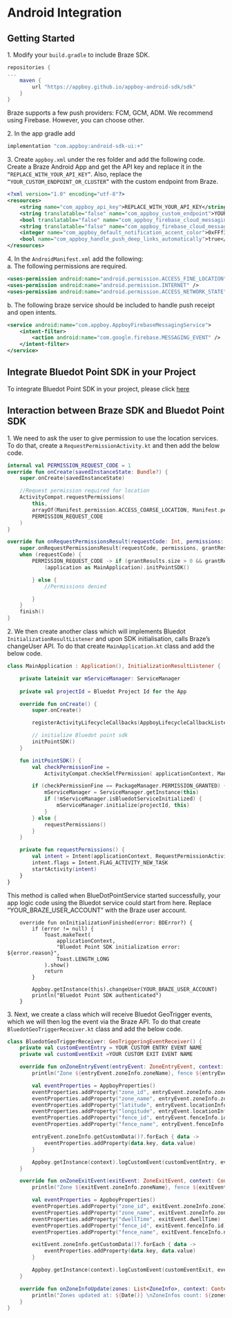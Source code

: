 Android Integration
=========================

Getting Started
---------------

1\. Modify your `build.gradle` to include Braze SDK.

```gradle
repositories {
...
    maven { 
        url "https://appboy.github.io/appboy-android-sdk/sdk" 
    }
}
```

Braze supports a few push providers: FCM, GCM, ADM. We recommend using Firebase. However, you can choose other.

2\. In the app gradle add
```gradle
implementation "com.appboy:android-sdk-ui:+"
```

3\. Create `appboy.xml` under the res folder and add the following code. Create a Braze Android App and get the API key and replace it in the `“REPLACE_WITH_YOUR_API_KEY”`. Also, replace the `“YOUR_CUSTOM_ENDPOINT_OR_CLUSTER”` with the custom endpoint from Braze.

```xml
<?xml version="1.0" encoding="utf-8"?>
<resources>
    <string name="com_appboy_api_key">REPLACE_WITH_YOUR_API_KEY</string>
    <string translatable="false" name="com_appboy_custom_endpoint">YOUR_CUSTOM_ENDPOINT_OR_CLUSTER</string>
    <bool translatable="false" name="com_appboy_firebase_cloud_messaging_registration_enabled">true</bool>
    <string translatable="false" name="com_appboy_firebase_cloud_messaging_sender_id">your_fcm_sender_id_here</string>
    <integer name="com_appboy_default_notification_accent_color">0xFFf33e3e</integer>
    <bool name="com_appboy_handle_push_deep_links_automatically">true</bool>
</resources>
```

4\. In the `AndroidManifest.xml` add the following:  
a. The following permissions are required.

```xml
<uses-permission android:name="android.permission.ACCESS_FINE_LOCATION" />
<uses-permission android:name="android.permission.INTERNET" />
<uses-permission android:name="android.permission.ACCESS_NETWORK_STATE" />
```

b. The following braze service should be included to handle push receipt and open intents.

```xml
<service android:name="com.appboy.AppboyFirebaseMessagingService">
    <intent-filter>
        <action android:name="com.google.firebase.MESSAGING_EVENT" />
    </intent-filter>
</service>
```

Integrate Bluedot Point SDK in your Project
-------------------------------------------

To integrate Bluedot Point SDK in your project, please click [here](../../Point%20SDK/Android/Quick%20Start.md)

Interaction between Braze SDK and Bluedot Point SDK
---------------------------------------------------

1\. We need to ask the user to give permission to use the location services. To do that, create a `RequestPermissionActivity.kt` and then add the below code.

```kotlin
internal val PERMISSION_REQUEST_CODE = 1
override fun onCreate(savedInstanceState: Bundle?) {
    super.onCreate(savedInstanceState)

    //Request permission required for location
    ActivityCompat.requestPermissions(
        this,
        arrayOf(Manifest.permission.ACCESS_COARSE_LOCATION, Manifest.permission.ACCESS_FINE_LOCATION),
        PERMISSION_REQUEST_CODE
    )
}

override fun onRequestPermissionsResult(requestCode: Int, permissions: Array, grantResults: IntArray) {
    super.onRequestPermissionsResult(requestCode, permissions, grantResults)
    when (requestCode) {
        PERMISSION_REQUEST_CODE -> if (grantResults.size > 0 && grantResults[0] == PackageManager.PERMISSION_GRANTED) {
            (application as MainApplication).initPointSDK()

        } else {
            //Permissions denied

        }
    }
    finish()
}
```

2\. We then create another class which will implements Bluedot `InitializationResultListener` and upon SDK initialisation, calls Braze’s changeUser API. To do that create `MainApplication.kt` class and add the below code.

```kotlin
class MainApplication : Application(), InitializationResultListener {

    private lateinit var mServiceManager: ServiceManager
    
    private val projectId = Bluedot Project Id for the App

    override fun onCreate() {
        super.onCreate()

        registerActivityLifecycleCallbacks(AppboyLifecycleCallbackListener(false, false))

        // initialize Bluedot point sdk
        initPointSDK()
    }

    fun initPointSDK() {
        val checkPermissionFine = 
            ActivityCompat.checkSelfPermission( applicationContext, Manifest.permission.ACCESS_FINE_LOCATION ) 

        if (checkPermissionFine == PackageManager.PERMISSION_GRANTED) { 
            mServiceManager = ServiceManager.getInstance(this) 
            if (!mServiceManager.isBluedotServiceInitialized) { 
                mServiceManager.initialize(projectId, this) 
            } 
        } else { 
            requestPermissions() 
        }
    }

    private fun requestPermissions() {
        val intent = Intent(applicationContext, RequestPermissionActivity::class.java)
        intent.flags = Intent.FLAG_ACTIVITY_NEW_TASK
        startActivity(intent)
    }
}    
```

This method is called when BlueDotPointService started successfully, your app logic code using the Bluedot service could start from here. Replace “YOUR_BRAZE_USER_ACCOUNT” with the Braze user account.

```
    override fun onInitializationFinished(error: BDError?) {
        if (error != null) {
            Toast.makeText(
                applicationContext,
                "Bluedot Point SDK initialization error: ${error.reason}",
                Toast.LENGTH_LONG
            ).show()
            return
        }

        Appboy.getInstance(this).changeUser(YOUR_BRAZE_USER_ACCOUNT)
        println("Bluedot Point SDK authenticated")
    }
```

3\. Next, we create a class which will receive Bluedot GeoTrigger events, which we will then log the event via the Braze API. To do that create `BluedotGeoTriggerReceiver.kt` class and add the below code.

```kotlin
class BluedotGeoTriggerReceiver: GeoTriggeringEventReceiver() {
    private val customEventEntry = YOUR CUSTOM ENTRY EVENT NAME
    private val customEventExit =YOUR CUSTOM EXIT EVENT NAME

    override fun onZoneEntryEvent(entryEvent: ZoneEntryEvent, context: Context) {
        println("Zone ${entryEvent.zoneInfo.zoneName}, fence ${entryEvent.fenceInfo.name} entered at: ${Date()}")

        val eventProperties = AppboyProperties()
        eventProperties.addProperty("zone_id", entryEvent.zoneInfo.zoneId)
        eventProperties.addProperty("zone_name", entryEvent.zoneInfo.zoneName)
        eventProperties.addProperty("latitude", entryEvent.locationInfo.latitude)
        eventProperties.addProperty("longitude", entryEvent.locationInfo.longitude)
        eventProperties.addProperty("fence_id", entryEvent.fenceInfo.id)
        eventProperties.addProperty("fence_name", entryEvent.fenceInfo.name)

        entryEvent.zoneInfo.getCustomData()?.forEach { data ->
            eventProperties.addProperty(data.key, data.value)
        }

        Appboy.getInstance(context).logCustomEvent(customEventEntry, eventProperties)
    }

    override fun onZoneExitEvent(exitEvent: ZoneExitEvent, context: Context) {
        println("Zone ${exitEvent.zoneInfo.zoneName}, fence ${exitEvent.fenceInfo.name} exited at: ${Date()}")

        val eventProperties = AppboyProperties()
        eventProperties.addProperty("zone_id", exitEvent.zoneInfo.zoneId)
        eventProperties.addProperty("zone_name", exitEvent.zoneInfo.zoneName)
        eventProperties.addProperty("dwellTime", exitEvent.dwellTime)
        eventProperties.addProperty("fence_id", exitEvent.fenceInfo.id)
        eventProperties.addProperty("fence_name", exitEvent.fenceInfo.name)

        exitEvent.zoneInfo.getCustomData()?.forEach { data ->
            eventProperties.addProperty(data.key, data.value)
        }

        Appboy.getInstance(context).logCustomEvent(customEventExit, eventProperties)
    }

    override fun onZoneInfoUpdate(zones: List<ZoneInfo>, context: Context) {
        println("Zones updated at: ${Date()} \nZoneInfos count: ${zones.count()}")
    }
}
```